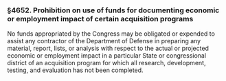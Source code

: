 ### §4652. Prohibition on use of funds for documenting economic or employment impact of certain acquisition programs ###

No funds appropriated by the Congress may be obligated or expended to assist any contractor of the Department of Defense in preparing any material, report, lists, or analysis with respect to the actual or projected economic or employment impact in a particular State or congressional district of an acquisition program for which all research, development, testing, and evaluation has not been completed.
